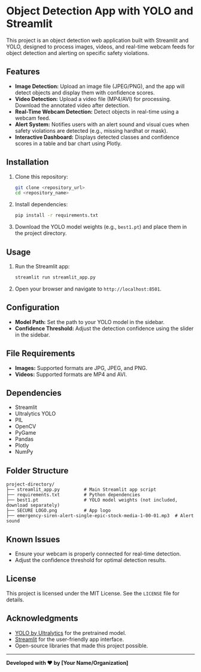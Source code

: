 
# Object Detection App with YOLO and Streamlit

This project is an object detection web application built with Streamlit and YOLO, designed to process images, videos, and real-time webcam feeds for object detection and alerting on specific safety violations.

## Features

- **Image Detection:** Upload an image file (JPEG/PNG), and the app will detect objects and display them with confidence scores.
- **Video Detection:** Upload a video file (MP4/AVI) for processing. Download the annotated video after detection.
- **Real-Time Webcam Detection:** Detect objects in real-time using a webcam feed.
- **Alert System:** Notifies users with an alert sound and visual cues when safety violations are detected (e.g., missing hardhat or mask).
- **Interactive Dashboard:** Displays detected classes and confidence scores in a table and bar chart using Plotly.

## Installation

1. Clone this repository:
   ```bash
   git clone <repository_url>
   cd <repository_name>
   ```

2. Install dependencies:
   ```bash
   pip install -r requirements.txt
   ```

3. Download the YOLO model weights (e.g., `best1.pt`) and place them in the project directory.

## Usage

1. Run the Streamlit app:
   ```bash
   streamlit run streamlit_app.py
   ```

2. Open your browser and navigate to `http://localhost:8501`.

## Configuration

- **Model Path:** Set the path to your YOLO model in the sidebar.
- **Confidence Threshold:** Adjust the detection confidence using the slider in the sidebar.

## File Requirements

- **Images:** Supported formats are JPG, JPEG, and PNG.
- **Videos:** Supported formats are MP4 and AVI.

## Dependencies

- Streamlit
- Ultralytics YOLO
- PIL
- OpenCV
- PyGame
- Pandas
- Plotly
- NumPy

## Folder Structure

```
project-directory/
├── streamlit_app.py         # Main Streamlit app script
├── requirements.txt         # Python dependencies
├── best1.pt                 # YOLO model weights (not included, download separately)
├── SECURE LOGO.png          # App logo
├── emergency-siren-alert-single-epic-stock-media-1-00-01.mp3  # Alert sound
```

## Known Issues

- Ensure your webcam is properly connected for real-time detection.
- Adjust the confidence threshold for optimal detection results.

## License

This project is licensed under the MIT License. See the `LICENSE` file for details.

## Acknowledgments

- [YOLO by Ultralytics](https://github.com/ultralytics/yolov5) for the pretrained model.
- [Streamlit](https://streamlit.io) for the user-friendly app interface.
- Open-source libraries that made this project possible.

---

**Developed with ❤ by [Your Name/Organization]**
